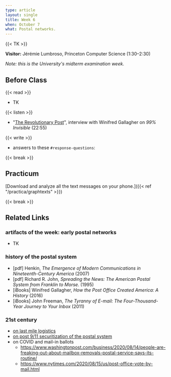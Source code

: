 ```yaml
---
type: article
layout: single
title: Week 6
when: October 7
what: Postal networks.
---
```


{{< TK >}}

**Visitor:** Jérémie Lumbroso, Princeton Computer Science (1:30–2:30)

*Note: this is the University's midterm examination week.*

## Before Class

{{< read >}}
- TK

{{< listen >}}
- "[The Revolutionary Post](https://99percentinvisible.org/episode/the-revolutionary-post/)", interview with Winifred Gallagher on *99% Invisible* (22:55)

{{< write >}}
- answers to these `#response-questions`:

{{< break >}}

## Practicum

[Download and analyze all the text messages on your phone.]({{< ref "/practica/graphtexts" >}})

{{< break >}}

## Related Links

### artifacts of the week: early postal networks

- TK

### history of the postal system

- [pdf] Henkin, *The Emergence of Modern Communications in Nineteenth-Century America* (2007)
- [pdf] Richard R. John, *Spreading the News: The American Postal System from Franklin to Morse.* (1995)
- [iBooks] Winifred Gallagher, *How the Post Office Created America: A History* (2016)
- [iBooks] John Freeman, *The Tyranny of E-mail: The Four-Thousand-Year Journey to Your Inbox* (2011)

### 21st century

- [on last mile logistics](https://www.meatspacealgorithms.com/2020-07-11-from-last-mile-to-last-minute-logistics/)
- [on post 9/11 securitization of the postal system](https://mitpress.mit.edu/books/letters-power-lines-and-other-dangerous-things)
- on COVID and mail-in ballots
    - https://www.washingtonpost.com/business/2020/08/14/people-are-freaking-out-about-mailbox-removals-postal-service-says-its-routine/
    - https://www.nytimes.com/2020/08/15/us/post-office-vote-by-mail.html